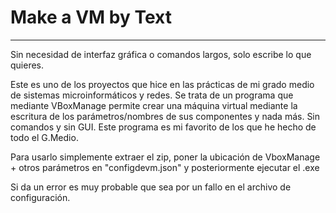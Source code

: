 # Make a VM by Text
-------------------------------
Sin necesidad de interfaz gráfica o comandos largos, solo escribe lo que quieres.


Este es uno de los proyectos que hice en las prácticas de mi grado medio de sistemas microinformáticos y redes. 
Se trata de un programa que mediante VBoxManage permite crear una máquina virtual mediante la escritura de los parámetros/nombres de sus componentes y nada más.
Sin comandos y sin GUI. Este programa es mi favorito de los que he hecho de todo el G.Medio. 

Para usarlo simplemente extraer el zip, poner la ubicación de VboxManage + otros parámetros en "configdevm.json" y posteriormente ejecutar el .exe

Si da un error es muy probable que sea por un fallo en el archivo de configuración.
